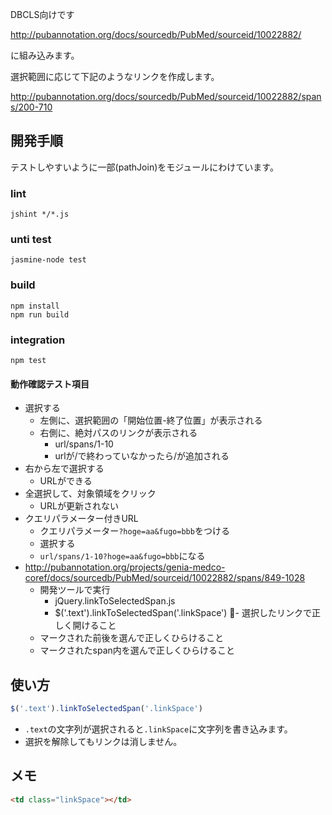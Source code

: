DBCLS向けです

http://pubannotation.org/docs/sourcedb/PubMed/sourceid/10022882/

に組み込みます。

選択範囲に応じて下記のようなリンクを作成します。

http://pubannotation.org/docs/sourcedb/PubMed/sourceid/10022882/spans/200-710

## 開発手順
テストしやすいように一部(pathJoin)をモジュールにわけています。

### lint
```
jshint */*.js
```

### unti test
```
jasmine-node test
```

### build
```
npm install
npm run build
```

### integration
```
npm test
```

#### 動作確認テスト項目
- 選択する
    - 左側に、選択範囲の「開始位置-終了位置」が表示される
    - 右側に、絶対パスのリンクが表示される
        - url/spans/1-10
        - urlが/で終わっていなかったら/が追加される
- 右から左で選択する
    - URLができる
- 全選択して、対象領域をクリック
    - URLが更新されない
- クエリパラメーター付きURL
    - クエリパラメーター`?hoge=aa&fugo=bbb`をつける
    - 選択する
    - `url/spans/1-10?hoge=aa&fugo=bbb`になる
- http://pubannotation.org/projects/genia-medco-coref/docs/sourcedb/PubMed/sourceid/10022882/spans/849-1028
    - 開発ツールで実行
        - jQuery.linkToSelectedSpan.js
        - $('.text').linkToSelectedSpan('.linkSpace')
    - 選択したリンクで正しく開けること
    - マークされた前後を選んで正しくひらけること
    - マークされたspan内を選んで正しくひらけること

## 使い方
```js
$('.text').linkToSelectedSpan('.linkSpace')
```

- `.text`の文字列が選択されると`.linkSpace`に文字列を書き込みます。
- 選択を解除してもリンクは消しません。

## メモ
```html
<td class="linkSpace"></td>
```
